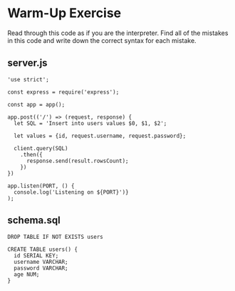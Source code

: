 # Warm-Up Exercise
Read through this code as if you are the interpreter. Find all of the mistakes in this code and write down the correct syntax for each mistake.

## server.js

```
'use strict';

const express = require('express');

const app = app();

app.post(('/') => (request, response) {
  let SQL = 'Insert into users values $0, $1, $2';

  let values = {id, request.username, request.password};
  
  client.query(SQL)
    .then({
      response.send(result.rowsCount);
    })
})

app.listen(PORT, () {
  console.log('Listening on ${PORT}')}
);
```

## schema.sql

```
DROP TABLE IF NOT EXISTS users

CREATE TABLE users() {
  id SERIAL KEY;
  username VARCHAR;
  password VARCHAR;
  age NUM;
}
```
